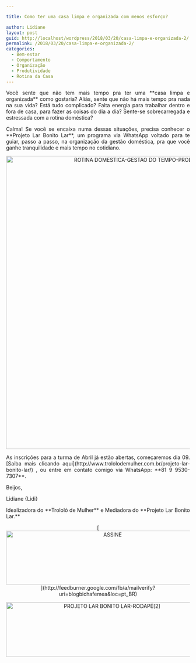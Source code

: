 ```yaml
---

title: Como ter uma casa limpa e organizada com menos esforço?

author: Lidiane
layout: post
guid: http://localhost/wordpress/2018/03/20/casa-limpa-e-organizada-2/
permalink: /2018/03/20/casa-limpa-e-organizada-2/
categories:
  - Bem-estar
  - Comportamento
  - Organização
  - Produtividade
  - Rotina da Casa
---
```

<p align="justify">
  Você sente que não tem mais tempo pra ter uma **casa limpa e organizada** como gostaria? Aliás, sente que não há mais tempo pra nada na sua vida? Está tudo complicado? Falta energia para trabalhar dentro e fora de casa, para fazer as coisas do dia a dia? Sente-se sobrecarregada e estressada com a rotina doméstica?
</p>

<p align="justify">
  Calma! Se você se encaixa numa dessas situações, precisa conhecer o **Projeto Lar Bonito Lar**, um programa via WhatsApp voltado para te guiar, passo a passo, na organização da gestão doméstica, pra que você ganhe tranquilidade e mais tempo no cotidiano.
</p>

<p align="center">
  <img class="alignnone size-full wp-image-14581" src="http://www.trololodemulher.com.br/blog/wp-content/uploads/2018/03/ROTINA-DOMESTICA-GESTAO-DO-TEMPO-PRODUTIVIDADE-BLOG.jpg" alt="ROTINA DOMESTICA-GESTAO DO TEMPO-PRODUTIVIDADE-BLOG" width="800" height="800" />
</p>

<p align="justify">
  As inscrições para a turma de Abril já estão abertas, começaremos dia 09. [Saiba mais clicando aqui](http://www.trololodemulher.com.br/projeto-lar-bonito-lar/) , ou entre em contato comigo via WhatsApp: **81 9 9530-7307**.
</p>

<p align="justify">
  Beijos,
</p>

<p align="justify">
  Lidiane {Lidi}
</p>

<p align="justify">
  Idealizadora do **Trololó de Mulher** e Mediadora do **Projeto Lar Bonito Lar.**
</p>

<p align="center">
  [<img class="alignnone size-full wp-image-14011" src="http://www.trololodemulher.com.br/blog/wp-content/uploads/2017/08/ASSINE.jpg" alt="ASSINE" width="568" height="147" />](http://feedburner.google.com/fb/a/mailverify?uri=blogbichafemea&loc=pt_BR) 
</p>

<p align="center">
  <a href="http://www.trololodemulher.com.br/projeto-lar-bonito-lar/"><img class="wp-image-14554 size-full" src="http://www.trololodemulher.com.br/blog/wp-content/uploads/2018/02/PROJETO-LAR-BONITO-LAR-RODAPÉ2.jpg" alt="PROJETO LAR BONITO LAR-RODAPÉ[2]" width="565" height="149" /></a>
</p>